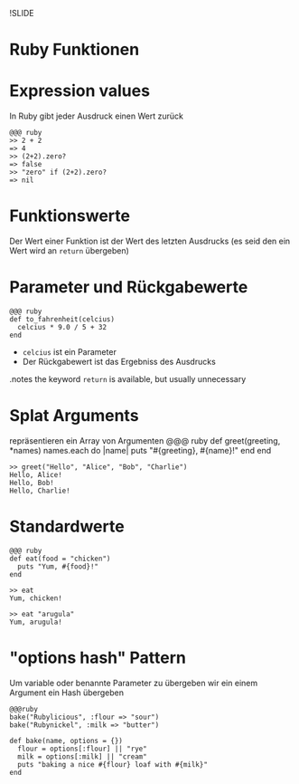 !SLIDE
# Ruby Funktionen
<!SLIDE>
# Expression values

In Ruby gibt jeder Ausdruck einen Wert zurück

    @@@ ruby
    >> 2 + 2
    => 4
    >> (2+2).zero?
    => false
    >> "zero" if (2+2).zero?
    => nil

<!SLIDE>

# Funktionswerte

Der Wert einer Funktion ist der Wert des letzten Ausdrucks
(es seid den ein Wert wird an `return` übergeben)

<!SLIDE>
# Parameter und Rückgabewerte

    @@@ ruby
    def to_fahrenheit(celcius)
      celcius * 9.0 / 5 + 32
    end

* `celcius` ist ein Parameter
* Der Rückgabewert ist das Ergebniss des Ausdrucks

.notes the keyword `return` is available, but usually unnecessary

<!SLIDE>
# Splat Arguments
repräsentieren ein Array von Argumenten
    @@@ ruby
    def greet(greeting, *names)
      names.each do |name|
        puts "#{greeting}, #{name}!"
      end
    end

    >> greet("Hello", "Alice", "Bob", "Charlie")
    Hello, Alice!
    Hello, Bob!
    Hello, Charlie!

<!SLIDE>
# Standardwerte

    @@@ ruby
    def eat(food = "chicken")
      puts "Yum, #{food}!"
    end

    >> eat
    Yum, chicken!

    >> eat "arugula"
    Yum, arugula!

<!SLIDE small>
# "options hash" Pattern

Um variable oder benannte Parameter zu übergeben wir ein einem Argument ein Hash übergeben

    @@@ruby
    bake("Rubylicious", :flour => "sour")
    bake("Rubynickel", :milk => "butter")
    
    def bake(name, options = {})
      flour = options[:flour] || "rye"
      milk = options[:milk] || "cream"
      puts "baking a nice #{flour} loaf with #{milk}"
    end

